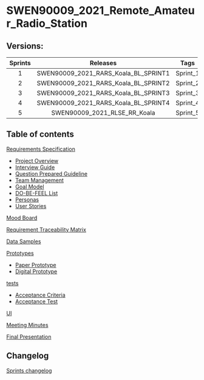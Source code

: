 # SWEN90009_2021_Remote_Amateur_Radio_Station
## Versions:

|Sprints|Releases|Tags|
|:----:|:----:|:----:|
|1|SWEN90009_2021_RARS_Koala_BL_SPRINT1|Sprint_1|
|2|SWEN90009_2021_RARS_Koala_BL_SPRINT2|Sprint_2|
|3|SWEN90009_2021_RARS_Koala_BL_SPRINT3|Sprint_3|
|4|SWEN90009_2021_RARS_Koala_BL_SPRINT4|Sprint_4|
|5|SWEN90009_2021_RLSE_RR_Koala|Sprint_5|

## Table of contents
[Requirements Specification](docs/requirements/Specification/)
- [Project Overview](docs/requirements/Specification/RARS-ProjectOverview-210321-2135-530.pdf)
- [Interview Guide](requirements/Specification/Requirements%20Elicitation/RARS-InterviewGuide-210321-2137-532.pdf)
- [Question Prepared Guideline](requirements/Specification/Requirements%20Elicitation/RARS-QuestionPreparedGuideline-210321-2137-534.pdf)
- [Team Management](requirements/Specification/Requirements%20Elicitation/RARS-TeamManagement-210321-2137-536.pdf)
- [Goal Model](docs/requirements/Goal%20Model/Goal%20Model%20-%20detail/RARS-GoalModel-detail.pdf)
- [DO-BE-FEEL List](docs/requirements/Goal%20Model/Do-Be-Feel%20List/Do-Be-Feel%20List.pdf)
- [Personas](docs/requirements/Personas/RARS-Personas.pdf)
- [User Stories](docs/requirements/User%20Stories/RARS-UserStories.pdf)

[Mood Board](docs/Mood%20Board/RARS-MoodBoard.pdf)

[Requirement Traceability Matrix](docs/RequirementTraceabilityMatrix/RARS-RequirementTraceabilityMatrix.pdf)

[Data Samples](data%20samples/RARS-DataSample.pdf)

[Prototypes](prototypes/prototypes)
- [Paper Prototype](prototypes/low%20fidelity/RARS-PaperPrototype.pdf)
- [Digital Prototype](prototypes/high%20fidelity/RARS-DigitalPrototype.pdf)

[tests](tests)
- [Acceptance Criteria](tests/Acceptance%20Criteria/RARS-AcceptanceCriteria.pdf)
- [Acceptance Test](tests/Acceptance%20test/RARS-AcceptanceTest.pdf)

[UI](ui)

[Meeting Minutes](docs/meeting%20minutes/Team%20meeings/)

[Final Presentation](docs/meeting%20minutes/Team%20meeings/presentation_leichen.pdf)

## Changelog
[Sprints changelog](CHANGELOG.md)

